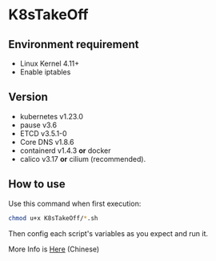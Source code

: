 # K8sTakeOff

## Environment requirement

* Linux Kernel 4.11+
* Enable iptables

## Version

* kubernetes v1.23.0
* pause v3.6
* ETCD v3.5.1-0
* Core DNS v1.8.6
* containerd v1.4.3 **or** docker
* calico v3.17 **or** cilium (recommended).

## How to use

Use this command when first execution:

```bash
chmod u+x K8sTakeOff/*.sh
```

Then config each script's variables as you expect and run it.

More Info is [Here](https://kagaya85.github.io/p/2020/%E4%BD%BF%E7%94%A8kubernetes-v1.20.0-%E4%B8%8E-containerd-%E9%85%8D%E7%BD%AEk8s%E9%9B%86%E7%BE%A4/) (Chinese)